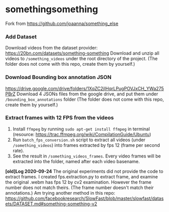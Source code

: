 # somethingsomething
Fork from https://github.com/joaanna/something_else

### Add Dataset
Download videos from the dataset provider:
https://20bn.com/datasets/something-something
Download and unzip all videos to `/something_videos` under the root directory of the project. (The folder does not come with this repo, create them by yourself.)

### Download Bounding box annotation JSON
https://drive.google.com/drive/folders/1XqZC2jIHqrLPugPOVJxCH_YWa275PBrZ
Download 4 JSONs files from the google drive, and put them under `/bounding_box_annotations` folder (The folder does not come with this repo, create them by yourself.)

### Extract frames with 12 FPS from the videos
1. Install `ffmpeg` by running `sudo apt-get install ffmpeg` in terminal  (resource: https://trac.ffmpeg.org/wiki/CompilationGuide/Ubuntu)
2. Run `batch_fps_conversion.sh` script to extract all videos (under `/something_videos`) into frames extracted by fps 12 (frame per second rate).
3. See the result in `/something_videos_frames`. Every video frames will be extracted into the folder, named after each video basename.

**[old]Log 2020-09-24**
The original experiments did not provide the code to extract frames. 
I created fps.extraction.py to extract frame, and examine the original .webm has fps 12 by cv2 examination. 
However the frame number does not match theirs. (The frame number doesn't match their annotations.)
Am trying another method in this repo:
https://github.com/facebookresearch/SlowFast/blob/master/slowfast/datasets/DATASET.md#something-something-v2
